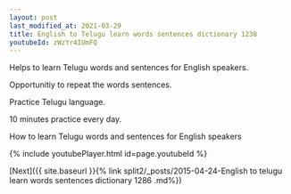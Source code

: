 ```yaml
---
layout: post
last_modified_at: 2021-03-29
title: English to Telugu learn words sentences dictionary 1238 
youtubeId: zWzYr4IUmFQ
---
```

 
 
Helps to learn Telugu words and sentences for English speakers.

Opportunitiy to repeat the words sentences. 

Practice Telugu language. 
 
10 minutes practice every day. 
 
How to learn Telugu words and sentences for English speakers 
 
{% include youtubePlayer.html id=page.youtubeId %}
 
 
[Next]({{ site.baseurl }}{% link  split2/_posts/2015-04-24-English to telugu learn words sentences dictionary 1286 .md%})
 
